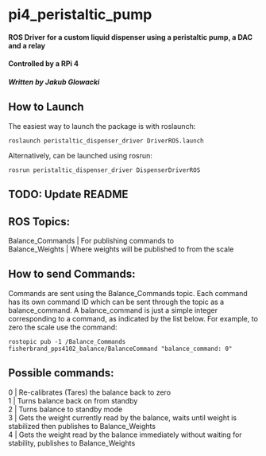 # pi4_peristaltic_pump
#### ROS Driver for a custom liquid dispenser using a peristaltic pump, a DAC and a relay
#### Controlled by a RPi 4
##### Written by Jakub Glowacki

## How to Launch
The easiest way to launch the package is with roslaunch:
```
roslaunch peristaltic_dispenser_driver DriverROS.launch
```
Alternatively, can be launched using rosrun:
```
rosrun peristaltic_dispenser_driver DispenserDriverROS
```

## TODO: Update README

## ROS Topics:
Balance_Commands | For publishing commands to\
Balance_Weights | Where weights will be published to from the scale

## How to send Commands:
Commands are sent using the Balance_Commands topic. Each command has its own command ID which can be sent through the topic as a balance_command. A balance_command is just a simple integer corresponding to a command, as indicated by the list below. For example, to zero the scale use the command:
```
rostopic pub -1 /Balance_Commands fisherbrand_pps4102_balance/BalanceCommand "balance_command: 0" 

```

## Possible commands:
0 | Re-calibrates (Tares) the balance back to zero\
1 | Turns balance back on from standby\
2 | Turns balance to standby mode\
3 | Gets the weight currently read by the balance, waits until weight is stabilized then publishes to Balance_Weights\
4 | Gets the weight read by the balance immediately without waiting for stability, publishes to Balance_Weights
